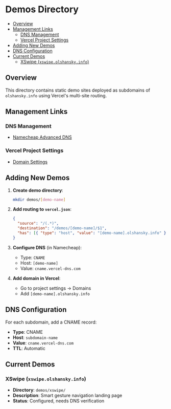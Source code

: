 # Demos Directory <!-- omit in toc -->

- [Overview](#overview)
- [Management Links](#management-links)
  - [DNS Management](#dns-management)
  - [Vercel Project Settings](#vercel-project-settings)
- [Adding New Demos](#adding-new-demos)
- [DNS Configuration](#dns-configuration)
- [Current Demos](#current-demos)
  - [XSwipe (`xswipe.olshansky.info`)](#xswipe-xswipeolshanskyinfo)

## Overview

This directory contains static demo sites deployed as subdomains of `olshansky.info` using Vercel's multi-site routing.

## Management Links

### DNS Management

- [Namecheap Advanced DNS](https://ap.www.namecheap.com/Domains/DomainControlPanel/olshansky.info/advancedns)

### Vercel Project Settings

- [Domain Settings](https://vercel.com/olshansky/olshansk-github-io/settings/domains)

## Adding New Demos

1. **Create demo directory**:

   ```bash
   mkdir demos/[demo-name]
   ```

2. **Add routing to `vercel.json`**:

   ```json
   {
     "source": "/(.*)",
     "destination": "/demos/[demo-name]/$1",
     "has": [{ "type": "host", "value": "[demo-name].olshansky.info" }]
   }
   ```

3. **Configure DNS** (in Namecheap):

   - Type: `CNAME`
   - Host: `[demo-name]`
   - Value: `cname.vercel-dns.com`

4. **Add domain in Vercel**:
   - Go to project settings → Domains
   - Add `[demo-name].olshansky.info`

## DNS Configuration

For each subdomain, add a CNAME record:

- **Type**: CNAME
- **Host**: `subdomain-name`
- **Value**: `cname.vercel-dns.com`
- **TTL**: Automatic

## Current Demos

### XSwipe (`xswipe.olshansky.info`)

- **Directory**: `demos/xswipe/`
- **Description**: Smart gesture navigation landing page
- **Status**: Configured, needs DNS verification
